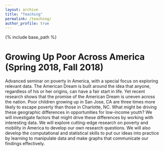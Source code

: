 ```yaml
---
layout: archive
title: "Teaching"
permalink: /teaching/
author_profile: true
---
```

{% include base_path %}

<!-- Global site tag (gtag.js) - Google Analytics -->
<script async src="https://www.googletagmanager.com/gtag/js?id=UA-123521501-1"></script>
<script>
  window.dataLayer = window.dataLayer || [];
  function gtag(){dataLayer.push(arguments);}
  gtag('js', new Date());

  gtag('config', 'UA-123521501-1');
</script>


Growing Up Poor Across America (Spring 2018, Fall 2018)
======
Advanced seminar on poverty in America, with a special focus on exploring relevant data. The American Dream is built around the idea that anyone, regardless of his or her origins, can have a fair start in life. Yet recent research shows that the promise of the American Dream is uneven across the nation. Poor children growing up in San Jose, CA are three times more likely to escape poverty than those in Charlotte, NC. What might be driving these geographic differences in opportunities for low-income youth? We will investigate factors that might drive these differences by working with interesting data. We will explore cutting-edge research on poverty and mobility in America to develop our own research questions. We will also develop the computational and statistical skills to put our ideas into practice by learning to manipulate data and make graphs that communicate our findings effectively. 
